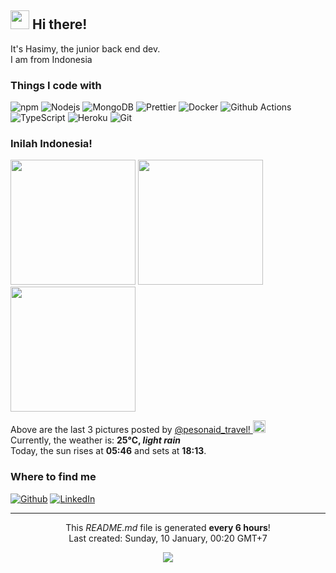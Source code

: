 <h2><img src="https://emojis.slackmojis.com/emojis/images/1531849430/4246/blob-sunglasses.gif?1531849430" width="30"/> Hi there!</h2>


<p>It's Hasimy, the junior back end dev. </br> I am from Indonesia <img src="https://www.flaticon.com/svg/static/icons/svg/3013/3013975.svg" width="13"/></p>
<h3>Things I code with</h3>
<p>
  <img alt="npm" src="https://img.shields.io/badge/-NPM-CB3837?style=flat-square&logo=npm&logoColor=white" />
  <img alt="Nodejs" src="https://img.shields.io/badge/-Nodejs-43853d?style=flat-square&logo=Node.js&logoColor=white" />
  <img alt="MongoDB" src="https://img.shields.io/badge/-MongoDB-13aa52?style=flat-square&logo=mongodb&logoColor=white" />
  <img alt="Prettier" src="https://img.shields.io/badge/-Prettier-F7B93E?style=flat-square&logo=prettier&logoColor=white" />
  <img alt="Docker" src="https://img.shields.io/badge/-Docker-46a2f1?style=flat-square&logo=docker&logoColor=white" />
  <img alt="Github Actions" src="https://img.shields.io/badge/-Github_Actions-2088FF?style=flat-square&logo=github-actions&logoColor=white" />
  <img alt="TypeScript" src="https://img.shields.io/badge/-TypeScript-007ACC?style=flat-square&logo=typescript&logoColor=white" />
  <img alt="Heroku" src="https://img.shields.io/badge/-Heroku-430098?style=flat-square&logo=heroku&logoColor=white" />
  <img alt="Git" src="https://img.shields.io/badge/-Git-F05032?style=flat-square&logo=git&logoColor=white" />
</p>
<h3>Inilah Indonesia! <img src="https://www.flaticon.com/svg/static/icons/svg/3013/3013975.svg" width="13"/></h3>
<p><img width="200" src="https:&#x2F;&#x2F;instagram.flwo4-1.fna.fbcdn.net&#x2F;v&#x2F;t51.2885-15&#x2F;sh0.08&#x2F;e35&#x2F;s640x640&#x2F;135327048_438711730651270_2742761105667397246_n.jpg?_nc_ht&#x3D;instagram.flwo4-1.fna.fbcdn.net&amp;_nc_cat&#x3D;110&amp;_nc_ohc&#x3D;nAJkAziJVPMAX_61Hhl&amp;tp&#x3D;1&amp;oh&#x3D;4a03c8230a4bd6f918e027bc13d8eda5&amp;oe&#x3D;601E5ECF" /> <img width="200" src="https:&#x2F;&#x2F;instagram.flwo4-1.fna.fbcdn.net&#x2F;v&#x2F;t51.2885-15&#x2F;e35&#x2F;135259847_241878537307805_2981300030426589568_n.jpg?_nc_ht&#x3D;instagram.flwo4-1.fna.fbcdn.net&amp;_nc_cat&#x3D;105&amp;_nc_ohc&#x3D;aXo9gcSctBIAX_dj_pi&amp;tp&#x3D;1&amp;oh&#x3D;f93c6f9e02fea3e62b76151e8602d3a5&amp;oe&#x3D;5FF7DBF6" /> <img width="200" src="https:&#x2F;&#x2F;instagram.flwo4-2.fna.fbcdn.net&#x2F;v&#x2F;t51.2885-15&#x2F;sh0.08&#x2F;e35&#x2F;c0.160.1279.1279a&#x2F;s640x640&#x2F;135612466_1659255790912095_5640739435385320850_n.jpg?_nc_ht&#x3D;instagram.flwo4-2.fna.fbcdn.net&amp;_nc_cat&#x3D;103&amp;_nc_ohc&#x3D;l45P5f2I5o4AX_nXxCg&amp;tp&#x3D;1&amp;oh&#x3D;29e4709533f10c3c792fab6954732372&amp;oe&#x3D;601F4790" /></p>
<p>Above are the last 3 pictures posted by <a href="https://www.instagram.com/pesonaid_travel/" target="_blank">@pesonaid_travel! <img src="https://upload.wikimedia.org/wikipedia/commons/thumb/e/e7/Instagram_logo_2016.svg/1024px-Instagram_logo_2016.svg.png" width="20"/></a><br/>Currently, the weather is: <b> 25°C, <i>light rain</i></b></br>Today, the sun rises at <b>05:46</b> and sets at <b>18:13</b>.</p>
<h3>Where to find me</h3>
<p><a href="https://github.com/hasimy-as" target="_blank"><img alt="Github" src="https://img.shields.io/badge/GitHub-%2312100E.svg?&style=for-the-badge&logo=Github&logoColor=white" /></a> <a href="https://www.linkedin.com/in/hasimy-as/" target="_blank"><img alt="LinkedIn" src="https://img.shields.io/badge/linkedin-%230077B5.svg?&style=for-the-badge&logo=linkedin&logoColor=white" /></a>
</p>

------------
<p align="center">This <i>README.md</i> file is generated <b>every 6 hours</b>!</br>Last created: Sunday, 10 January, 00:20 GMT+7<br /></p>
<p align="center"><img src="https://github.com/hasimy-as/hasimy-as/workflows/README%20build/badge.svg" /></p>
